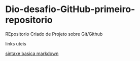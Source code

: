 # Dio-desafio-GitHub-primeiro-repositorio
REpositorio Criado de Projeto sobre Git/Github

links uteis

[sintaxe basica markdown](https://www.markdownguide.org/basic-syntax/)
